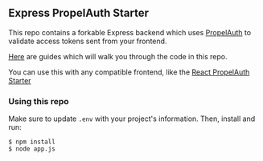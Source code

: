 ## Express PropelAuth Starter

This repo contains a forkable Express backend which uses [PropelAuth](https://www.propelauth.com/?utm_campaign=github) to validate access tokens sent from your frontend.

[Here](https://docs.propelauth.com/example-apps/apps) are guides which will walk you through the code in this repo.

You can use this with any compatible frontend, like the [React PropelAuth Starter](https://github.com/PropelAuth/react-frontend-starter)

### Using this repo

Make sure to update `.env` with your project's information. Then, install and run:

```shell
$ npm install
$ node app.js
```